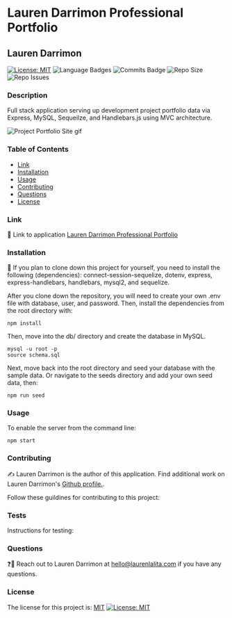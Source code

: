 # Lauren Darrimon Professional Portfolio
## Lauren Darrimon
[![License: MIT](https://img.shields.io/badge/License-MIT-yellow?style=for-the-badge&logo=appveyor)](https://opensource.org/licenses/MIT) ![Language Badges](https://img.shields.io/github/languages/top/laurenDarrimon/lauren-darrimon?style=for-the-badge&logo=appveyor) ![Commits Badge](https://img.shields.io/github/last-commit/laurenDarrimon/lauren-darrimon?style=for-the-badge&logo=appveyor) ![Repo Size](https://img.shields.io/github/repo-size/laurenDarrimon/lauren-darrimon?style=for-the-badge&logo=appveyor) ![Repo Issues](https://img.shields.io/github/issues/laurenDarrimon/lauren-darrimon?style=for-the-badge&logo=appveyor)
    
### Description
Full stack application serving up development project portfolio data via Express, MySQL, Sequeilze, and Handlebars.js using MVC architecture. 

![Project Portfolio Site gif](public/assets/images/portfolio.gif)

### Table of Contents

* [Link](#link)
* [Installation](#installation)
* [Usage](#usage)
* [Contributing](#contributing)
* [Questions](#questions)
* [License](#license)


### Link 
🔗 
Link to application [Lauren Darrimon Professional Portfolio](https://quiet-river-08997.herokuapp.com/)


### Installation
🔧
If you plan to clone down this project for yourself, you need to install the following (dependencies): 
connect-session-sequelize, dotenv, express, express-handlebars, handlebars, mysql2, and sequelize. 

After you clone down the repository, you will need to create your own .env file with database, user, and password. Then, install the dependencies from the root directory with: 

~~~
npm install 
~~~

Then, move into the db/ directory and create the database in MySQL. 
~~~
mysql -u root -p
source schema.sql
~~~

Next, move back into the root directory and seed your database with the sample data. Or navigate to the seeds directory and add your own seed data, then: 

~~~
npm run seed
~~~


### Usage 
To enable the server from the command line: 

~~~
npm start
~~~


### Contributing 
✍️ 
Lauren Darrimon is the author of this application. Find additional work on Lauren Darrimon's [Github profile.](http://github.com/laurenDarrimon).

Follow these guildines for contributing to this project: 

### Tests
Instructions for testing: 


### Questions
❓💌
Reach out to Lauren Darrimon at hello@laurenlalita.com if you have any questions. 

### License
The license for this project is: [MIT](https://opensource.org/licenses/MIT)
[![License: MIT](https://img.shields.io/badge/License-MIT-yellow?style=for-the-badge&logo=appveyor)](https://opensource.org/licenses/MIT)